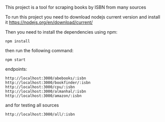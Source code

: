 This project is a tool for scraping books by ISBN from many sources

To run this project you need to download nodejs current version and install it
https://nodejs.org/en/download/current/

Then you need to install the dependencies using npm:

```
npm install
```
    
then run the following command:
```
npm start
```

endpoints:

```
http://localhost:3000/abebooks/:isbn
http://localhost:3000/bookfinder/:isbn
http://localhost:3000/cpu/:isbn
http://localhost:3000/almanhal/:isbn
http://localhost:3000/amazon/:isbn
```
and for testing all sources 
```
http://localhost:3000/all/:isbn
```

